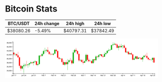 # Bitcoin Stats

BTC/USDT|24h change|24h high|24h low|
|---|---|---|---|
|$38080.26|-5.49%|$40797.31|$37842.49|

<img src="./chart.svg">

